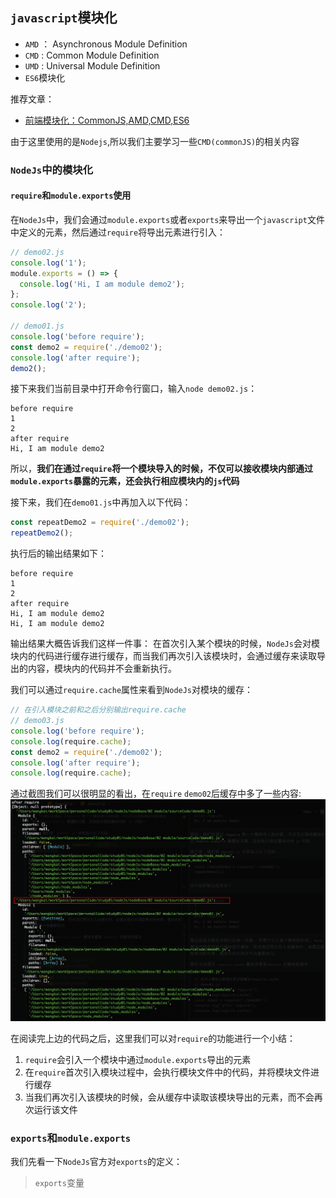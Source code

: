 ## `javascript`模块化
* `AMD` ： Asynchronous Module Definition
* `CMD` : Common Module Definition
* `UMD` : Universal Module Definition
* `ES6`模块化

推荐文章：  
* [前端模块化：CommonJS,AMD,CMD,ES6](https://juejin.im/post/5aaa37c8f265da23945f365c)

由于这里使用的是`Nodejs`,所以我们主要学习一些`CMD(commonJS)`的相关内容

### `NodeJs`中的模块化
#### `require`和`module.exports`使用
在`NodeJs`中，我们会通过`module.exports`或者`exports`来导出一个`javascript`文件中定义的元素，然后通过`require`将导出元素进行引入：  
```js
// demo02.js
console.log('1');
module.exports = () => {
  console.log('Hi, I am module demo2');
};
console.log('2');

// demo01.js
console.log('before require');
const demo2 = require('./demo02');
console.log('after require');
demo2();
```
接下来我们当前目录中打开命令行窗口，输入`node demo02.js`：  
```
before require
1
2
after require
Hi, I am module demo2
```

所以，**我们在通过`require`将一个模块导入的时候，不仅可以接收模块内部通过`module.exports`暴露的元素，还会执行相应模块内的`js`代码**

接下来，我们在`demo01.js`中再加入以下代码： 
```js
const repeatDemo2 = require('./demo02');
repeatDemo2();
```
执行后的输出结果如下： 
```
before require
1
2
after require
Hi, I am module demo2
Hi, I am module demo2
```
输出结果大概告诉我们这样一件事： 在首次引入某个模块的时候，`NodeJs`会对模块内的代码进行缓存进行缓存，而当我们再次引入该模块时，会通过缓存来读取导出的内容，模块内的代码并不会重新执行。  

我们可以通过`require.cache`属性来看到`NodeJs`对模块的缓存： 
```js
// 在引入模块之前和之后分别输出require.cache
// demo03.js
console.log('before require');
console.log(require.cache);
const demo2 = require('./demo02');
console.log('after require');
console.log(require.cache);
```
通过截图我们可以很明显的看出，在`require` `demo02`后缓存中多了一些内容:
![require.cache](./screenshots/require.cache.png)

在阅读完上边的代码之后，这里我们可以对`require`的功能进行一个小结：  
1. `require`会引入一个模块中通过`module.exports`导出的元素
2. 在`require`首次引入模块过程中，会执行模块文件中的代码，并将模块文件进行缓存
3. 当我们再次引入该模块的时候，会从缓存中读取该模块导出的元素，而不会再次运行该文件

### `exports`和`module.exports`
我们先看一下`NodeJs`官方对`exports`的定义：  
> `exports`变量
